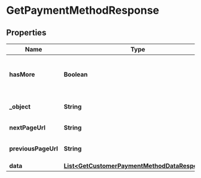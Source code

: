 

# GetPaymentMethodResponse

## Properties

Name | Type | Description | Notes
------------ | ------------- | ------------- | -------------
**hasMore** | **Boolean** | Indicates if there are more pages to be requested | 
**_object** | **String** | Object type, in this case is list | 
**nextPageUrl** | **String** | URL of the next page. |  [optional]
**previousPageUrl** | **String** | Url of the previous page. |  [optional]
**data** | [**List&lt;GetCustomerPaymentMethodDataResponse&gt;**](GetCustomerPaymentMethodDataResponse.md) |  |  [optional]




